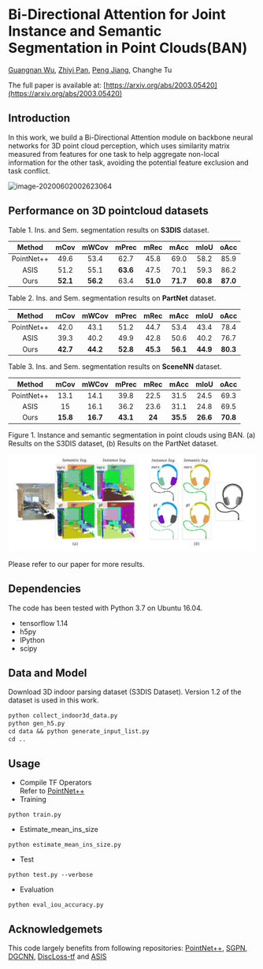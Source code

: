 # Bi-Directional Attention for Joint Instance and Semantic Segmentation in Point Clouds(BAN)
[Guangnan Wu](https://github.com/pumpkinnan), [Zhiyi Pan](https://github.com/panzhiyi), [Peng Jiang](https://github.com/sdujump), Changhe Tu

The full paper is available at: [https://arxiv.org/abs/2003.05420](https://arxiv.org/abs/2003.05420)

## Introduction

In this work, we build a Bi-Directional Attention module on backbone neural networks for 3D point cloud perception, which uses similarity matrix measured from features for one task to help aggregate non-local information for the other task, avoiding the potential feature exclusion and task conflict. 

![image-20200602002623064](.\network)

## Performance on 3D pointcloud datasets

Table 1. Ins. and Sem. segmentation results on **S3DIS** dataset.

|   Method   |   mCov   |  mWCov   |  mPrec   |   mRec   |   mAcc   |   mIoU   |   oAcc   |
| :--------: | :------: | :------: | :------: | :------: | :------: | :------: | :------: |
| PointNet++ |   49.6   |   53.4   |   62.7   |   45.8   |   69.0   |   58.2   |   85.9   |
|    ASIS    |   51.2   |   55.1   | **63.6** |   47.5   |   70.1   |   59.3   |   86.2   |
|    Ours    | **52.1** | **56.2** |   63.4   | **51.0** | **71.7** | **60.8** | **87.0** |

Table 2. Ins. and Sem. segmentation results on **PartNet** dataset.

|   Method   |   mCov   |  mWCov   |  mPrec   |   mRec   |   mAcc   |   mIoU   |   oAcc   |
| :--------: | :------: | :------: | :------: | :------: | :------: | :------: | :------: |
| PointNet++ |   42.0   |   43.1   |   51.2   |   44.7   |   53.4   |   43.4   |   78.4   |
|    ASIS    |   39.3   |   40.2   |   49.9   |   42.8   |   50.6   |   40.2   |   76.7   |
|    Ours    | **42.7** | **44.2** | **52.8** | **45.3** | **56.1** | **44.9** | **80.3** |

Table 3. Ins. and Sem. segmentation results on **SceneNN** dataset.

|   Method   |   mCov   |  mWCov   |  mPrec   |  mRec  |   mAcc   |   mIoU   |   oAcc   |
| :--------: | :------: | :------: | :------: | :----: | :------: | :------: | :------: |
| PointNet++ |   13.1   |   14.1   |   39.8   |  22.5  |   31.5   |   24.5   |   69.3   |
|    ASIS    |    15    |   16.1   |   36.2   |  23.6  |   31.1   |   24.8   |   69.5   |
|    Ours    | **15.8** | **16.7** | **43.1** | **24** | **35.5** | **26.6** | **70.8** |

Figure 1.  Instance and semantic segmentation in point clouds using BAN. (a) Results on the S3DIS dataset, (b) Results on the PartNet dataset.

![image-20200602001233283](.\result)

Please refer to our paper for more results.

## Dependencies

The code has been tested with Python 3.7 on Ubuntu 16.04.
* tensorflow 1.14
* h5py
* IPython
* scipy
## Data and Model
Download 3D indoor parsing dataset (S3DIS Dataset). Version 1.2 of the dataset is used in this work.
```
python collect_indoor3d_data.py
python gen_h5.py
cd data && python generate_input_list.py
cd ..
```
## Usage
* Compile TF Operators  
Refer to [PointNet++](https://github.com/charlesq34/pointnet2)
* Training
```
python train.py
```
* Estimate_mean_ins_size
```
python estimate_mean_ins_size.py
```
* Test
```
python test.py --verbose
```
* Evaluation
```
python eval_iou_accuracy.py
```
## Acknowledgemets
This code largely benefits from following repositories: [PointNet++](https://github.com/charlesq34/pointnet2), [SGPN](https://github.com/laughtervv/SGPN), [DGCNN](https://github.com/WangYueFt/dgcnn), [DiscLoss-tf](https://github.com/hq-jiang/instance-segmentation-with-discriminative-loss-tensorflow) and [ASIS](https://github.com/WXinlong/ASIS)

